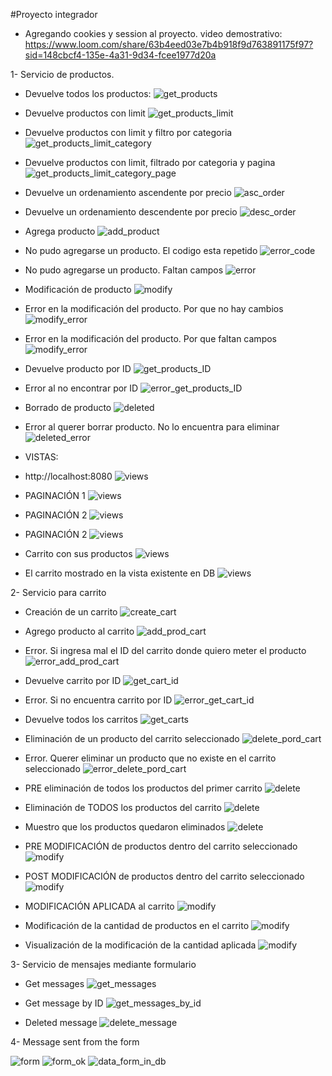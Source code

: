 #Proyecto integrador

- Agregando cookies y session al proyecto. video demostrativo:
  https://www.loom.com/share/63b4eed03e7b4b918f9d763891175f97?sid=148cbcf4-135e-4a31-9d34-fcee1977d20a

1- Servicio de productos.

- Devuelve todos los productos:
  ![get_products](./capturas/trae%20todos%20los%20productos.png)

- Devuelve productos con limit
  ![get_products_limit](./capturas/trae%20productos%20con%20limit.png)

- Devuelve productos con limit y filtro por categoria
  ![get_products_limit_category](./capturas/trae%20prod%20con%20limit%20y%20filtro%20categoria.png)

- Devuelve productos con limit, filtrado por categoria y pagina
  ![get_products_limit_category_page](./capturas/trae%20prod%20con%20limit%20filtro%20y%20page.png)

- Devuelve un ordenamiento ascendente por precio
  ![asc_order](./capturas/ordenamiento%20ascendente.png)

- Devuelve un ordenamiento descendente por precio
  ![desc_order](./capturas/ordenamiento%20descendente.png)

- Agrega producto
  ![add_product](./capturas/producto%20agregado.png)

- No pudo agregarse un producto. El codigo esta repetido
  ![error_code](./capturas/prod%20no%20agregado.%20cod%20repetido.png)

- No pudo agregarse un producto. Faltan campos
  ![error](./capturas/prod%20no%20agregado.%20fantan%20campos.png)

- Modificación de producto
  ![modify](./capturas/modificaci%C3%B3n%20de%20producto.png)

- Error en la modificación del producto. Por que no hay cambios
  ![modify_error](./capturas/error%20en%20la%20modificacion%20no%20hay%20cambios..png)

- Error en la modificación del producto. Por que faltan campos
  ![modify_error](./capturas/error%20en%20la%20modificacion%20ingresar%20todos%20los%20campos.png)

- Devuelve producto por ID
  ![get_products_ID](./capturas/trae%20producto%20por%20id.png)

- Error al no encontrar por ID
  ![error_get_products_ID](./capturas/error%20no%20encuentra%20id.png)

- Borrado de producto
  ![deleted](./capturas/producto%20eliminado.png)

- Error al querer borrar producto. No lo encuentra para eliminar
  ![deleted_error](./capturas/error%20no%20encuentra%20para%20eliminar.png)

- VISTAS:

- http://localhost:8080
  ![views](./capturas/localhost8080.png)

- PAGINACIÓN 1
  ![views](./capturas/paginate1.png)
- PAGINACIÓN 2
  ![views](./capturas/paginate2.png)
- PAGINACIÓN 2
  ![views](./capturas/paginate3.png)

- Carrito con sus productos
  ![views](./capturas/vista%20carrito%20con%20prods.png)
- El carrito mostrado en la vista existente en DB
  ![views](./capturas/carrito%20mostrado%20ahora%20db.png)

2- Servicio para carrito

- Creación de un carrito
  ![create_cart](./capturas/creacion%20de%20carrito.png)

- Agrego producto al carrito
  ![add_prod_cart](./capturas/agrego%20producto%20a%20mi%20carrito.png)

- Error. Si ingresa mal el ID del carrito donde quiero meter el producto
  ![error_add_prod_cart](./capturas/error%20si%20pongo%20mal%20el%20id%20del%20carrito%20donde%20quiero%20poner%20producto.png)

- Devuelve carrito por ID
  ![get_cart_id](./capturas/traigo%20carrito%20por%20id.png)

- Error. Si no encuentra carrito por ID
  ![error_get_cart_id](./capturas/si%20esta%20mal%20el%20id%20no%20encuentra%20carrito.png)

- Devuelve todos los carritos
  ![get_carts](./capturas/trae%20todos%20los%20carritos.png)

- Eliminación de un producto del carrito seleccionado
  ![delete_pord_cart](./capturas/eliminacion%20de%20un%20producto%20del%20carrito.png)

- Error. Querer eliminar un producto que no existe en el carrito seleccionado
  ![error_delete_pord_cart](./capturas/quiero%20eliminar%20el%20mismo%20producto%20del%20carrito%20y%20no%20existe.png)

- PRE eliminación de todos los productos del primer carrito
  ![delete](./capturas/antes%20de%20eliminar%20todos%20los%20productos%20del%201er%20carrito.png)

- Eliminación de TODOS los productos del carrito
  ![delete](./capturas/eliminacion%20de%20todos%20los%20productos%20del%20carrito.png)

- Muestro que los productos quedaron eliminados
  ![delete](./capturas/muestro%20que%20el%20carrito%20queda%20sin%20productos.png)

- PRE MODIFICACIÓN de productos dentro del carrito seleccionado
  ![modify](./capturas/carrito%20antes%20de%20la%20modificacion%20de%20productos.png)

- POST MODIFICACIÓN de productos dentro del carrito seleccionado
  ![modify](./capturas/carrito%20despues%20de%20la%20modificacion%20de%20productos..png)

- MODIFICACIÓN APLICADA al carrito
  ![modify](./capturas/carrito%20con%20la%20nueva%20modificacion%20de%20productos.png)

- Modificación de la cantidad de productos en el carrito
  ![modify](./capturas/modificacion%20de%20la%20cantidad%20de%20un%20producto%20del%20carrito.png)

- Visualización de la modificación de la cantidad aplicada
  ![modify](./capturas/muestro%20la%20modificacion%20de%20la%20cantidad%20del%20producto%20en%20el%20carrito.png)

3- Servicio de mensajes mediante formulario

- Get messages
  ![get_messages](./capturas/trae%20todos%20los%20mensajes.png)

- Get message by ID
  ![get_messages_by_id](./capturas/trae%20mensaje%20por%20id.png)

- Deleted message
  ![delete_message](./capturas/borra%20mensaje%20por%20id.png)

4- Message sent from the form

![form](./capturas/formulario%20handlebars.png)
![form_ok](./capturas/viaja%20info%20desde%20el%20front.png)
![data_form_in_db](./capturas/llega%20el%20mensaje%20a%20la%20db.png)
